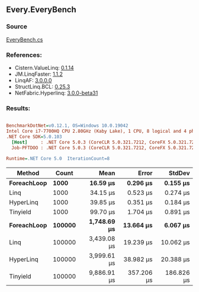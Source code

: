 ﻿## Every.EveryBench

### Source
[EveryBench.cs](../LinqBenchmarks/Every/EveryBench.cs)

### References:
- Cistern.ValueLinq: [0.1.14](https://www.nuget.org/packages/Cistern.ValueLinq/0.1.14)
- JM.LinqFaster: [1.1.2](https://www.nuget.org/packages/JM.LinqFaster/1.1.2)
- LinqAF: [3.0.0.0](https://www.nuget.org/packages/LinqAF/3.0.0.0)
- StructLinq.BCL: [0.25.3](https://www.nuget.org/packages/StructLinq.BCL/0.25.3)
- NetFabric.Hyperlinq: [3.0.0-beta31](https://www.nuget.org/packages/NetFabric.Hyperlinq/3.0.0-beta31)

### Results:
``` ini

BenchmarkDotNet=v0.12.1, OS=Windows 10.0.19042
Intel Core i7-7700HQ CPU 2.80GHz (Kaby Lake), 1 CPU, 8 logical and 4 physical cores
.NET Core SDK=5.0.103
  [Host]     : .NET Core 5.0.3 (CoreCLR 5.0.321.7212, CoreFX 5.0.321.7212), X64 RyuJIT  [AttachedDebugger]
  Job-PFTDOO : .NET Core 5.0.3 (CoreCLR 5.0.321.7212, CoreFX 5.0.321.7212), X64 RyuJIT

Runtime=.NET Core 5.0  IterationCount=8  

```
|      Method |  Count |        Mean |      Error |     StdDev |
|------------ |------- |------------:|-----------:|-----------:|
| **ForeachLoop** |   **1000** |    **16.59 μs** |   **0.296 μs** |   **0.155 μs** |
|        Linq |   1000 |    34.15 μs |   0.523 μs |   0.274 μs |
|   HyperLinq |   1000 |    39.85 μs |   0.351 μs |   0.184 μs |
|    Tinyield |   1000 |    99.70 μs |   1.704 μs |   0.891 μs |
| **ForeachLoop** | **100000** | **1,748.69 μs** |  **13.664 μs** |   **6.067 μs** |
|        Linq | 100000 | 3,439.08 μs |  19.239 μs |  10.062 μs |
|   HyperLinq | 100000 | 3,999.61 μs |  38.982 μs |  20.388 μs |
|    Tinyield | 100000 | 9,886.91 μs | 357.206 μs | 186.826 μs |
